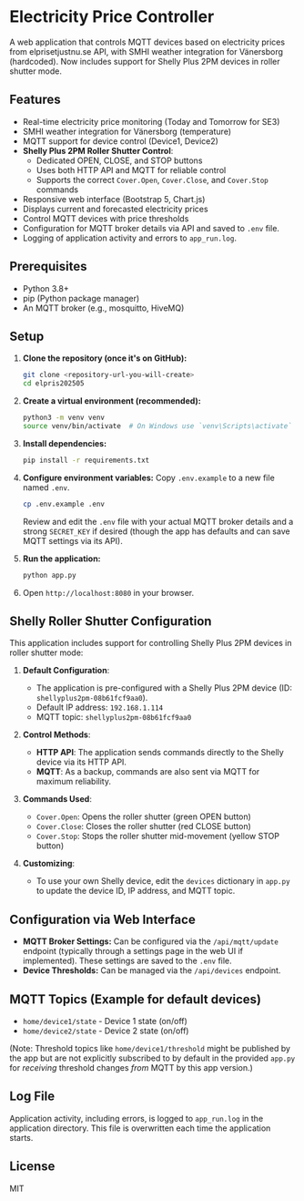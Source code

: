 # Electricity Price Controller

A web application that controls MQTT devices based on electricity prices from elprisetjustnu.se API, with SMHI weather integration for Vänersborg (hardcoded). Now includes support for Shelly Plus 2PM devices in roller shutter mode.

## Features

- Real-time electricity price monitoring (Today and Tomorrow for SE3)
- SMHI weather integration for Vänersborg (temperature)
- MQTT support for device control (Device1, Device2)
- **Shelly Plus 2PM Roller Shutter Control**:
  - Dedicated OPEN, CLOSE, and STOP buttons
  - Uses both HTTP API and MQTT for reliable control
  - Supports the correct `Cover.Open`, `Cover.Close`, and `Cover.Stop` commands
- Responsive web interface (Bootstrap 5, Chart.js)
- Displays current and forecasted electricity prices
- Control MQTT devices with price thresholds
- Configuration for MQTT broker details via API and saved to `.env` file.
- Logging of application activity and errors to `app_run.log`.

## Prerequisites

- Python 3.8+
- pip (Python package manager)
- An MQTT broker (e.g., mosquitto, HiveMQ)

## Setup

1.  **Clone the repository (once it's on GitHub):**
    ```bash
    git clone <repository-url-you-will-create>
    cd elpris202505
    ```
2.  **Create a virtual environment (recommended):**
    ```bash
    python3 -m venv venv
    source venv/bin/activate  # On Windows use `venv\Scripts\activate`
    ```
3.  **Install dependencies:**
    ```bash
    pip install -r requirements.txt
    ```
4.  **Configure environment variables:**
    Copy `.env.example` to a new file named `.env`.
    ```bash
    cp .env.example .env
    ```
    Review and edit the `.env` file with your actual MQTT broker details and a strong `SECRET_KEY` if desired (though the app has defaults and can save MQTT settings via its API).

5.  **Run the application:**
    ```bash
    python app.py
    ```
6.  Open `http://localhost:8080` in your browser.

## Shelly Roller Shutter Configuration

This application includes support for controlling Shelly Plus 2PM devices in roller shutter mode:

1. **Default Configuration**:
   - The application is pre-configured with a Shelly Plus 2PM device (ID: `shellyplus2pm-08b61fcf9aa0`).
   - Default IP address: `192.168.1.114`
   - MQTT topic: `shellyplus2pm-08b61fcf9aa0`

2. **Control Methods**:
   - **HTTP API**: The application sends commands directly to the Shelly device via its HTTP API.
   - **MQTT**: As a backup, commands are also sent via MQTT for maximum reliability.

3. **Commands Used**:
   - `Cover.Open`: Opens the roller shutter (green OPEN button)
   - `Cover.Close`: Closes the roller shutter (red CLOSE button)
   - `Cover.Stop`: Stops the roller shutter mid-movement (yellow STOP button)

4. **Customizing**:
   - To use your own Shelly device, edit the `devices` dictionary in `app.py` to update the device ID, IP address, and MQTT topic.

## Configuration via Web Interface

- **MQTT Broker Settings:** Can be configured via the `/api/mqtt/update` endpoint (typically through a settings page in the web UI if implemented). These settings are saved to the `.env` file.
- **Device Thresholds:** Can be managed via the `/api/devices` endpoint.

## MQTT Topics (Example for default devices)

- `home/device1/state` - Device 1 state (on/off)
- `home/device2/state` - Device 2 state (on/off)

(Note: Threshold topics like `home/device1/threshold` might be published by the app but are not explicitly subscribed to by default in the provided `app.py` for *receiving* threshold changes *from* MQTT by this app version.)

## Log File

Application activity, including errors, is logged to `app_run.log` in the application directory. This file is overwritten each time the application starts.

## License

MIT
